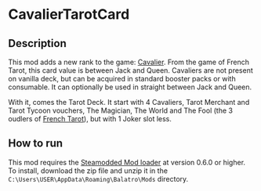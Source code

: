 # CavalierTarotCard
 
## Description
This mod adds a new rank to the game: [Cavalier](https://en.wikipedia.org/wiki/Knight_(playing_card)). From the game of French Tarot, this card value is between Jack and Queen.
Cavaliers are not present on vanilla deck, but can be acquired in standard booster packs or with consumable.
It can optionally be used in straight between Jack and Queen.

With it, comes the Tarot Deck. It start with 4 Cavaliers, Tarot Merchant and Tarot Tycoon vouchers, The Magician, The World and The Fool (the 3 oudlers of [French Tarot](https://en.wikipedia.org/wiki/French_Tarot)), but with 1 Joker slot less.

## How to run
This mod requires the [Steamodded Mod loader](https://github.com/Steamopollys/Steamodded) at version 0.6.0 or higher.
To install, download the zip file and unzip it in the `C:\Users\USER\AppData\Roaming\Balatro\Mods` directory.
